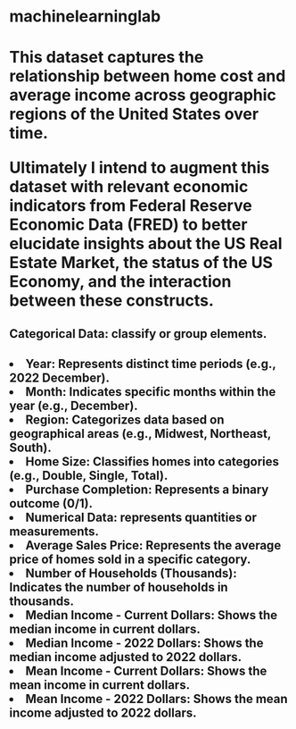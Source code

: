 # machinelearninglab
<h1>This dataset captures the relationship between home cost and average income across geographic regions of the United States over time.

Ultimately I intend to augment this dataset with relevant
economic indicators from Federal Reserve Economic Data (FRED) to better elucidate insights
about the US Real Estate Market, the status of the US Economy, and the interaction between
these constructs.</h1>
    
<h2>Categorical Data: classify or group elements.<h2>
<li> Year: Represents distinct time periods (e.g., 2022 December).</li>
<li> Month: Indicates specific months within the year (e.g., December).</li>
<li> Region: Categorizes data based on geographical areas (e.g., Midwest, Northeast, South).</li>
<li> Home Size: Classifies homes into categories (e.g., Double, Single, Total).</li>
<li> Purchase Completion: Represents a binary outcome (0/1).</li>
<li> Numerical Data: represents quantities or measurements.</li>

<li> Average Sales Price: Represents the average price of homes sold in a specific category.</li>
<li> Number of Households (Thousands): Indicates the number of households in thousands.</li>
<li> Median Income - Current Dollars: Shows the median income in current dollars.</li>
<li> Median Income - 2022 Dollars: Shows the median income adjusted to 2022 dollars.</li>
<li> Mean Income - Current Dollars: Shows the mean income in current dollars.</li>
<li> Mean Income - 2022 Dollars: Shows the mean income adjusted to 2022 dollars.</li>
